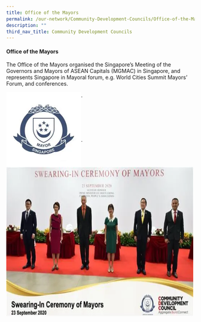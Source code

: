 ```yaml
---
title: Office of the Mayors
permalink: /our-network/Community-Development-Councils/Office-of-the-Mayors
description: ""
third_nav_title: Community Development Councils
---
```

#### Office of the Mayors


The Office of the Mayors organised the Singapore’s Meeting of the Governors and Mayors of ASEAN Capitals (MGMAC) in Singapore, and represents Singapore in Mayoral forum, e.g. World Cities Summit Mayors’ Forum, and conferences.


<img style="height:200px;width:200px"  align="left" src="/images/Our%20Network/Community%20Development%20Councils/mayoral%20crest.png">
.<br><br><br><br><br><br>
<br>.<br><br>


<img style="height:400px;width:500px"  align="left" src="/images/Our%20Network/Community%20Development%20Councils/swearing%20in%20mayors.png">